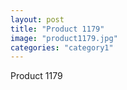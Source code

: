 ```yaml
---
layout: post
title: "Product 1179"
image: "product1179.jpg"
categories: "category1"
---
```

Product 1179
